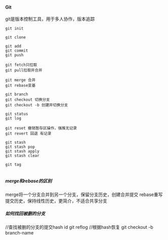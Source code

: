 #### Git
git是版本控制工具，用于多人协作，版本追踪

```
git init

git clone

git add
git commit 
git push

git fetch只拉取
git pull拉取并合并

git merge 合并
git rebase变基

git branch
git checkout 切换分支
git checkout -b 创建并切换分支

git status
git log

git reset 撤销暂存区操作，强推无记录
git revert 回退 有记录

git stash
git stash pop
git stash apply
git stash clear

git tag


```

##### merge和rebase的区别
merge将一个分支合并到另一个分支，保留分支历史，创建合并提交
rebase重写提交历史，保持线性历史，更简介，不适合共享分支

##### 如何找回被删的分支
//查找被删的分支的提交hash id
git reflog
//根据hash恢复
git checkout -b branch-name <cimmit-hash>

